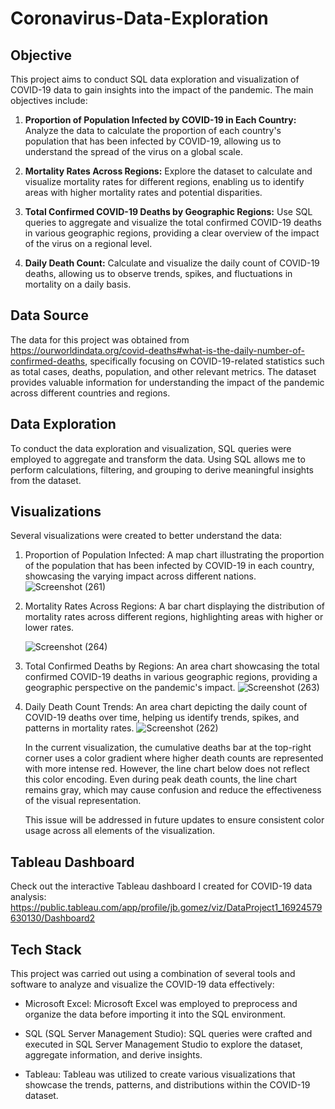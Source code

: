# Coronavirus-Data-Exploration


## Objective
This project aims to conduct SQL data exploration and visualization of COVID-19 data to gain insights into the impact of the pandemic. The main objectives include:

1. **Proportion of Population Infected by COVID-19 in Each Country:** Analyze the data to calculate the proportion of each country's population that has been infected by COVID-19, allowing us to understand the spread of the virus on a global scale.

2. **Mortality Rates Across Regions:** Explore the dataset to calculate and visualize mortality rates for different regions, enabling us to identify areas with higher mortality rates and potential disparities.

3. **Total Confirmed COVID-19 Deaths by Geographic Regions:** Use SQL queries to aggregate and visualize the total confirmed COVID-19 deaths in various geographic regions, providing a clear overview of the impact of the virus on a regional level.

4. **Daily Death Count:** Calculate and visualize the daily count of COVID-19 deaths, allowing us to observe trends, spikes, and fluctuations in mortality on a daily basis.



## Data Source
The data for this project was obtained from https://ourworldindata.org/covid-deaths#what-is-the-daily-number-of-confirmed-deaths, specifically focusing on COVID-19-related statistics such as total cases, deaths, population, and other relevant metrics. The dataset provides valuable information for understanding the impact of the pandemic across different countries and regions.

## Data Exploration
To conduct the data exploration and visualization, SQL queries were employed to aggregate and transform the data. Using SQL allows me to perform calculations, filtering, and grouping to derive meaningful insights from the dataset.

## Visualizations
Several visualizations were created to better understand the data:

1. Proportion of Population Infected: A map chart illustrating the proportion of the population that has been infected by COVID-19 in each country, showcasing the varying impact across different nations.
   ![Screenshot (261)](https://github.com/JeroldGomez/Coronavirus-Data-Exploration/assets/106787297/b3695df6-46f9-477c-814b-a54995166beb)
2. Mortality Rates Across Regions: A bar chart displaying the distribution of mortality rates across different regions, highlighting areas with higher or lower rates.

   ![Screenshot (264)](https://github.com/JeroldGomez/Coronavirus-Data-Exploration/assets/106787297/6f8f8916-4a97-4cf3-9eaa-c07fe14a3eb2)
3. Total Confirmed Deaths by Regions: An area chart showcasing the total confirmed COVID-19 deaths in various geographic regions, providing a geographic perspective on the pandemic's impact.
   ![Screenshot (263)](https://github.com/JeroldGomez/Coronavirus-Data-Exploration/assets/106787297/8930ce78-dfd4-43bd-bb4b-f6a21f168df2)
4. Daily Death Count Trends: An area chart depicting the daily count of COVID-19 deaths over time, helping us identify trends, spikes, and patterns in mortality rates.
   ![Screenshot (262)](https://github.com/JeroldGomez/Coronavirus-Data-Exploration/assets/106787297/8f4d7c7a-960c-4ef0-bfbd-c9665db084d7)

   In the current visualization, the cumulative deaths bar at the top-right corner uses a color gradient where higher death counts are represented with more intense red. However, the line chart below does not reflect this color encoding. Even during peak death counts,       the line chart remains gray, which may cause confusion and reduce the effectiveness of the visual representation.

   This issue will be addressed in future updates to ensure consistent color usage across all elements of the visualization.


## Tableau Dashboard

Check out the interactive Tableau dashboard I created for COVID-19 data analysis:
https://public.tableau.com/app/profile/jb.gomez/viz/DataProject1_16924579630130/Dashboard2

## Tech Stack
This project was carried out using a combination of several tools and software to analyze and visualize the COVID-19 data effectively:

* Microsoft Excel: Microsoft Excel was employed to preprocess and organize the data before importing it into the SQL environment.

* SQL (SQL Server Management Studio): SQL queries were crafted and executed in SQL Server Management Studio to explore the dataset, aggregate information, and derive insights.

* Tableau: Tableau was utilized to create various visualizations that showcase the trends, patterns, and distributions within the COVID-19 dataset.

